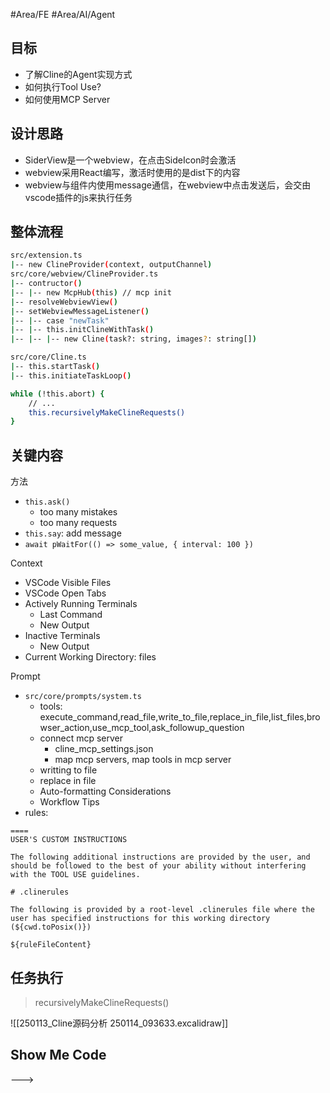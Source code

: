 #Area/FE #Area/AI/Agent 

## 目标

- 了解Cline的Agent实现方式
- 如何执行Tool Use?
- 如何使用MCP Server
## 设计思路

- SiderView是一个webview，在点击SideIcon时会激活
- webview采用React编写，激活时使用的是dist下的内容
- webview与组件内使用message通信，在webview中点击发送后，会交由vscode插件的js来执行任务
## 整体流程

```bash
src/extension.ts
|-- new ClineProvider(context, outputChannel)
src/core/webview/ClineProvider.ts
|-- contructor()
|-- |-- new McpHub(this) // mcp init
|-- resolveWebviewView()
|-- setWebviewMessageListener()
|-- |-- case "newTask"
|-- |-- this.initClineWithTask()
|-- |-- |-- new Cline(task?: string, images?: string[])

src/core/Cline.ts
|-- this.startTask()
|-- this.initiateTaskLoop()

while (!this.abort) {
	// ...
	this.recursivelyMakeClineRequests()
}
```

## 关键内容

方法
- `this.ask()`
	- too many mistakes
	- too many requests
- `this.say`: add message
- `await pWaitFor(() => some_value, { interval: 100 })`

Context
- VSCode Visible Files
- VSCode Open Tabs
- Actively Running Terminals
	- Last Command
	- New Output
- Inactive Terminals
	- New Output
- Current Working Directory: files

Prompt
- `src/core/prompts/system.ts`
	- tools: execute_command,read_file,write_to_file,replace_in_file,list_files,browser_action,use_mcp_tool,ask_followup_question
	- connect mcp server
		- cline_mcp_settings.json
		- map mcp servers, map tools in mcp server
	- writting to file
	- replace in file
	- Auto-formatting Considerations
	- Workflow Tips
- rules:
```
====
USER'S CUSTOM INSTRUCTIONS

The following additional instructions are provided by the user, and should be followed to the best of your ability without interfering with the TOOL USE guidelines.

# .clinerules

The following is provided by a root-level .clinerules file where the user has specified instructions for this working directory (${cwd.toPosix()})

${ruleFileContent}
```

## 任务执行

> recursivelyMakeClineRequests()

![[250113_Cline源码分析 250114_093633.excalidraw]]

## Show Me Code

--->